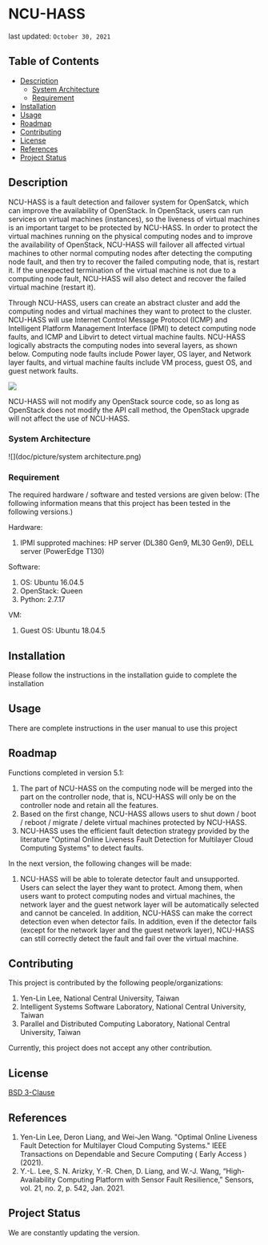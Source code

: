 
NCU-HASS
===
last updated: `October 30, 2021`

## Table of Contents

* [Description](#Description)
  * [System Architecture](#System-Architecture)
  * [Requirement](#Requirement)
* [Installation](#Installation)
* [Usage](#Usage)
* [Roadmap](#Roadmap)
* [Contributing](#Contributing)
* [License](#License)
* [References](#References)
* [Project Status](#Project-Status)

## Description
NCU-HASS is a fault detection and failover system for OpenSatck, which can improve the availability of OpenStack. In OpenStack, users can run services on virtual machines (instances), so the liveness of virtual machines is an important target to be protected by NCU-HASS. In order to protect the virtual machines running on the physical computing nodes and to improve the availability of OpenStack, NCU-HASS will failover all affected virtual machines to other normal computing nodes after detecting the computing node fault, and then try to recover the failed computing node, that is, restart it. If the unexpected termination of the virtual machine is not due to a computing node fault, NCU-HASS will also detect and recover the failed virtual machine (restart it).

Through NCU-HASS, users can create an abstract cluster and add the computing nodes and virtual machines they want to protect to the cluster. NCU-HASS will use Internet Control Message Protocol (ICMP) and Intelligent Platform Management Interface (IPMI) to detect computing node faults, and ICMP and Libvirt to detect virtual machine faults. NCU-HASS logically abstracts the computing nodes into several layers, as shown below. Computing node faults include Power layer, OS layer, and Network layer faults, and virtual machine faults include VM process, guest OS, and guest network faults.

![](https://i.imgur.com/8S3YUAt.png)

NCU-HASS will not modify any OpenStack source code, so as long as OpenStack does not modify the API call method, the OpenStack upgrade will not affect the use of NCU-HASS.

### System Architecture
![](doc/picture/system architecture.png)

### Requirement
The required hardware / software and tested versions are given below:
(The following information means that this project has been tested in the following versions.)

Hardware:
1.	IPMI supproted machines: HP server (DL380 Gen9, ML30 Gen9), DELL server (PowerEdge T130)

Software:
1.	OS: Ubuntu 16.04.5
2.	OpenStack: Queen
3.	Python: 2.7.17

VM:
1. Guest OS: Ubuntu 18.04.5

Installation
---
Please follow the instructions in the installation guide to complete the installation

Usage
---
There are complete instructions in the user manual to use this project

Roadmap
---
Functions completed in version 5.1:
1. The part of NCU-HASS on the computing node will be merged into the part on the controller node, that is, NCU-HASS will only be on the controller node and retain all the features.
2. Based on the first change, NCU-HASS allows users to shut down / boot / reboot / migrate / delete virtual machines protected by NCU-HASS.
3. NCU-HASS uses the efficient fault detection strategy provided by the literature "Optimal Online Liveness Fault Detection for Multilayer Cloud Computing Systems" to detect faults.

In the next version, the following changes will be made:

1. NCU-HASS will be able to tolerate detector fault and unsupported. Users can select the layer they want to protect. Among them, when users want to protect computing nodes and virtual machines, the network layer and the guest network layer will be automatically selected and cannot be canceled. In addition, NCU-HASS can make the correct detection even when detector fails. In addition, even if the detector fails (except for the network layer and the guest network layer), NCU-HASS can still correctly detect the fault and fail over the virtual machine.

Contributing
---
This project is contributed by the following people/organizations:
1. Yen-Lin Lee, National Central University, Taiwan 
2. Intelligent Systems Software Laboratory, National Central University, Taiwan
3. Parallel and Distributed Computing Laboratory, National Central University, Taiwan

Currently, this project does not accept any other contribution.

License
---
[BSD 3-Clause](https://opensource.org/licenses/BSD-3-Clause)

References
---
1. Yen-Lin Lee, Deron Liang, and Wei-Jen Wang. "Optimal Online Liveness Fault Detection for Multilayer Cloud Computing Systems." IEEE Transactions on Dependable and Secure Computing ( Early Access ) (2021).
2. Y.-L. Lee, S. N. Arizky, Y.-R. Chen, D. Liang, and W.-J. Wang, “High-Availability Computing Platform with Sensor Fault Resilience,” Sensors, vol. 21, no. 2, p. 542, Jan. 2021.

Project Status
---
We are constantly updating the version.

